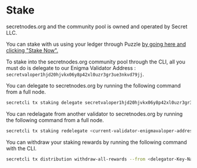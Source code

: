 # Stake

secretnodes.org and the community pool is owned and operated by Secret LLC.

You can stake with us using your ledger through Puzzle [by going here and clicking "Stake Now".](https://puzzle.report/secret/chains/secret-1/validators/81EBCE2FFC29820351C086E9EDA6A220098FF41C)

To stake into the secretnodes.org community pool through the CLI, all you must do is delegate to our Enigma Validator Address : `secretvaloper1hjd20hjvkx06y8p42xl0uzr3gr3ue3nkvd79jj`.

You can delegate to secretnodes.org by running the following command from a full node.

```bash
secretcli tx staking delegate secretvaloper1hjd20hjvkx06y8p42xl0uzr3gr3ue3nkvd79jj <amountToBond>uscrt --from <delegator-Key-Name>  --gas auto
```

You can redelagate from another validator to secretnodes.org by running the following command from a full node.

```bash
secretcli tx staking redelegate <current-validator-enigmavaloper-address> secretvaloper1hjd20hjvkx06y8p42xl0uzr3gr3ue3nkvd79jj <amount>uscrt --from <delegator-Key-Name> --gas auto
```

You can withdraw your staking rewards by running the following command with the CLI.

```bash
secretcli tx distribution withdraw-all-rewards --from <delegator-Key-Name> --gas auto
```
